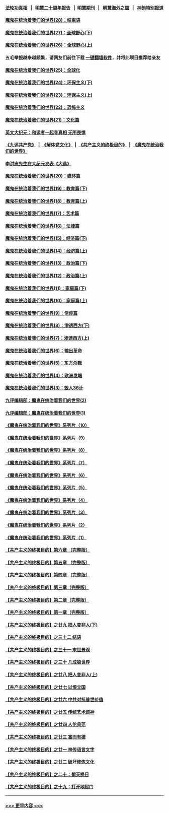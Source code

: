 #### [法轮功真相](https://github.com/gfw-breaker/truth/blob/master/README.md?t=0) &nbsp;&nbsp;|&nbsp;&nbsp; [明慧二十周年报告](https://github.com/gfw-breaker/mh-reports/blob/master/README.md?t=0) &nbsp;&nbsp;|&nbsp;&nbsp;[明慧期刊](https://github.com/gfw-breaker/mh-qikan) &nbsp;&nbsp;|&nbsp;&nbsp; [明慧海外之窗](https://github.com/gfw-breaker/mh-news/blob/master/README.md?t=0) &nbsp;&nbsp;|&nbsp;&nbsp; [神韵特别报道](https://github.com/gfw-breaker/mh-news/blob/master/shenyun.md?t=0)
#### [魔鬼在统治着我们的世界(28)：结束语](../pages/nsc422/n10936246.md?t=07220551) 
#### [魔鬼在统治着我们的世界(27)：全球野心(下)](../pages/nsc422/n10928319.md?t=07220551) 
#### [魔鬼在统治着我们的世界(26)：全球野心(上)](../pages/nsc422/n10900318.md?t=07220551) 
#### 五毛举报越来越频繁，请网友们前往下载 [一键翻墙软件](https://github.com/gfw-breaker/ssr-accounts)，并将此项目推荐给亲友
#### [魔鬼在统治着我们的世界(25)：全球化](../pages/nsc422/n10788205.md?t=07220551) 
#### [魔鬼在统治着我们的世界(24)：环保主义(下)](../pages/nsc422/n10695307.md?t=07220551) 
#### [魔鬼在统治着我们的世界(23)：环保主义(上)](../pages/nsc422/n10688613.md?t=07220551) 
#### [魔鬼在统治着我们的世界(22)：恐怖主义](../pages/nsc422/n10614727.md?t=07220551) 
#### [魔鬼在统治着我们的世界(21)：文化篇](../pages/nsc422/n10597706.md?t=07220551) 
#### [英文大纪元：和读者一起寻真相 无所畏惧](../pages/nsc422/n12542027.md?t=07220551) 
#### [《九评共产党》](https://github.com/begood0513/9ping.md/blob/master/README.md) &nbsp;|&nbsp; [《解体党文化》](../../../../jtdwh.md/blob/master/README.md)  &nbsp;|&nbsp; [《共产主义的终极目的》](../../../../gczydzjmd.md/blob/master/README.md) &nbsp;|&nbsp; [《魔鬼在统治我们的世界》](../../../../mgztzwmdsj.md/blob/master/README.md) 
#### [李洪志先生在大纪元发表《大选》](../pages/nsc422/n12534746.md?t=07220551) 
#### [魔鬼在统治着我们的世界(20)：媒体篇](../pages/nsc422/n10586579.md?t=07220551) 
#### [魔鬼在统治着我们的世界(19)：教育篇(下)](../pages/nsc422/n10564808.md?t=07220551) 
#### [魔鬼在统治着我们的世界(18)：教育篇(上)](../pages/nsc422/n10526970.md?t=07220551) 
#### [魔鬼在统治着我们的世界(17)：艺术篇](../pages/nsc422/n10499093.md?t=07220551) 
#### [魔鬼在统治着我们的世界(16)：法律篇](../pages/nsc422/n10485969.md?t=07220551) 
#### [魔鬼在统治着我们的世界(15)：经济篇(下)](../pages/nsc422/n10469975.md?t=07220551) 
#### [魔鬼在统治着我们的世界(14)：经济篇(上)](../pages/nsc422/n10457370.md?t=07220551) 
#### [魔鬼在统治着我们的世界(13)：政治篇(下)](../pages/nsc422/n10448270.md?t=07220551) 
#### [魔鬼在统治着我们的世界(12)：政治篇(上)](../pages/nsc422/n10444576.md?t=07220551) 
#### [魔鬼在统治着我们的世界(11)：家庭篇(下)](../pages/nsc422/n10440961.md?t=07220551) 
#### [魔鬼在统治着我们的世界(10)：家庭篇(上)](../pages/nsc422/n10435448.md?t=07220551) 
#### [魔鬼在统治着我们的世界(9)：信仰篇](../pages/nsc422/n10432159.md?t=07220551) 
#### [魔鬼在统治着我们的世界(8)：渗透西方(下)](../pages/nsc422/n10429603.md?t=07220551) 
#### [魔鬼在统治着我们的世界(7)：渗透西方(上)](../pages/nsc422/n10426013.md?t=07220551) 
#### [魔鬼在统治着我们的世界(6)：输出革命](../pages/nsc422/n10421536.md?t=07220551) 
#### [魔鬼在统治着我们的世界(5)：东方杀戮](../pages/nsc422/n10417707.md?t=07220551) 
#### [魔鬼在统治着我们的世界(4)：欧洲发端](../pages/nsc422/n10414890.md?t=07220551) 
#### [魔鬼在统治着我们的世界(3)：毁人36计](../pages/nsc422/n10411583.md?t=07220551) 
#### [九评编辑部：魔鬼在统治着我们的世界(2)](../pages/nsc422/n10410036.md?t=07220551) 
#### [九评编辑部：魔鬼在统治着我们的世界(1)](../pages/nsc422/n10406825.md?t=07220551) 
#### [《魔鬼在统治着我们的世界》系列片（10）](../pages/nsc422/n12292670.md?t=07220551) 
#### [《魔鬼在统治着我们的世界》系列片（9）](../pages/nsc422/n12290859.md?t=07220551) 
#### [《魔鬼在统治着我们的世界》系列片（8）](../pages/nsc422/n12287445.md?t=07220551) 
#### [《魔鬼在统治着我们的世界》系列片（7）](../pages/nsc422/n12283425.md?t=07220551) 
#### [《魔鬼在统治着我们的世界》系列片（6）](../pages/nsc422/n12282314.md?t=07220551) 
#### [《魔鬼在统治着我们的世界》系列片（5）](../pages/nsc422/n12281419.md?t=07220551) 
#### [《魔鬼在统治着我们的世界》系列片（4）](../pages/nsc422/n12274024.md?t=07220551) 
#### [《魔鬼在统治着我们的世界》系列片（3）](../pages/nsc422/n12271322.md?t=07220551) 
#### [《魔鬼在统治着我们的世界》系列片（2）](../pages/nsc422/n12269049.md?t=07220551) 
#### [《魔鬼在统治着我们的世界》系列片（1）](../pages/nsc422/n12267575.md?t=07220551) 
#### [【共产主义的终极目的】第六章 （完整版）](../pages/nsc422/n11428913.md?t=07220551) 
#### [【共产主义的终极目的】第五章 （完整版）](../pages/nsc422/n11428912.md?t=07220551) 
#### [【共产主义的终极目的】第四章 （完整版）](../pages/nsc422/n11428907.md?t=07220551) 
#### [【共产主义的终极目的】第三章（完整版）](../pages/nsc422/n11428848.md?t=07220551) 
#### [【共产主义的终极目的】第二章（完整版）](../pages/nsc422/n11428831.md?t=07220551) 
#### [【共产主义的终极目的】第一章（完整版）](../pages/nsc422/n11417651.md?t=07220551) 
#### [【共产主义的终极目的】之廿九 把人变非人(下)](../pages/nsc422/n11344140.md?t=07220551) 
#### [【共产主义的终极目的】之三十二 结语](../pages/nsc422/n11360535.md?t=07220551) 
#### [【共产主义的终极目的】之三十一 末世景观](../pages/nsc422/n11351129.md?t=07220551) 
#### [【共产主义的终极目的】之三十 几成狼世界](../pages/nsc422/n11348280.md?t=07220551) 
#### [【共产主义的终极目的】之廿八 把人变非人(上)](../pages/nsc422/n11340492.md?t=07220551) 
#### [【共产主义的终极目的】之廿七 以恨立国](../pages/nsc422/n11336944.md?t=07220551) 
#### [【共产主义的终极目的】之廿六 中共对抗普世价值](../pages/nsc422/n11324785.md?t=07220551) 
#### [【共产主义的终极目的】之廿五 传统艺术颂神](../pages/nsc422/n11296396.md?t=07220551) 
#### [【共产主义的终极目的】之廿四 人伦典范](../pages/nsc422/n11296397.md?t=07220551) 
#### [【共产主义的终极目的】之廿三 富而有德](../pages/nsc422/n11283598.md?t=07220551) 
#### [【共产主义的终极目的】之廿一 神传语言文字](../pages/nsc422/n11263265.md?t=07220551) 
#### [【共产主义的终极目的】之廿二 破坏修炼文化](../pages/nsc422/n11245728.md?t=07220551) 
#### [【共产主义的终极目的】之二十：偷天换日](../pages/nsc422/n11238846.md?t=07220551) 
#### [【共产主义的终极目的】之十九：打开地狱门](../pages/nsc422/n11206376.md?t=07220551) 

----
#### [ >>> 更早内容 <<< ](../indexes/nsc422-earlier.md)
